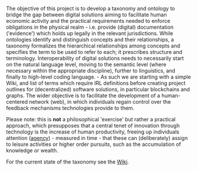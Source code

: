 The objective of this project is to develop a taxonomy and ontology to bridge the gap between digital solutions aiming to facilitate human economic activity and the practical requirements needed to enforce obligations in the physical realm - i.e. provide (digital) documentation ('evidence') which holds up legally in the relevant jurisdictions. While ontologies identify and distinguish concepts and their relationships, a taxonomy formalizes the hierarchical relationships among concepts and specifies the term to be used to refer to each; it prescribes structure and terminology.
Interoperability of digital solutions needs to necessarily start on the natural language level, moving to the semantic level (where necessary within the appropriate discipline), further to linguistics, and finally to high-level coding language. - As such we are starting with a simple Wiki, and list of terms which require IRL definitions before creating project outlines for (decentralized) software solutions, in particular blockchains and graphs.
The wider objective is to facilitate the development of a human-centered network (web), in which individuals regain control over the feedback mechanisms technologies provide to them.

Please note: this is **not** a philosophical 'exercise' but rather a practical approach, which presupposes that a central tenet of innovation through technology is the increase of human productivity, freeing up individuals attention ([agency](https://github.com/sustany/dvg/wiki/Agency)) - measured in time - that these can (deliberately) assign to leisure activities or higher order pursuits, such as the accumulation of knowledge or wealth. 

For the current state of the taxonomy see the [Wiki](https://github.com/sustany/dvg/wiki).
